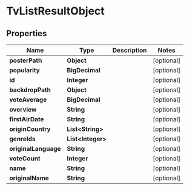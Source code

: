 

# TvListResultObject


## Properties

| Name | Type | Description | Notes |
|------------ | ------------- | ------------- | -------------|
|**posterPath** | **Object** |  |  [optional] |
|**popularity** | **BigDecimal** |  |  [optional] |
|**id** | **Integer** |  |  [optional] |
|**backdropPath** | **Object** |  |  [optional] |
|**voteAverage** | **BigDecimal** |  |  [optional] |
|**overview** | **String** |  |  [optional] |
|**firstAirDate** | **String** |  |  [optional] |
|**originCountry** | **List&lt;String&gt;** |  |  [optional] |
|**genreIds** | **List&lt;Integer&gt;** |  |  [optional] |
|**originalLanguage** | **String** |  |  [optional] |
|**voteCount** | **Integer** |  |  [optional] |
|**name** | **String** |  |  [optional] |
|**originalName** | **String** |  |  [optional] |



